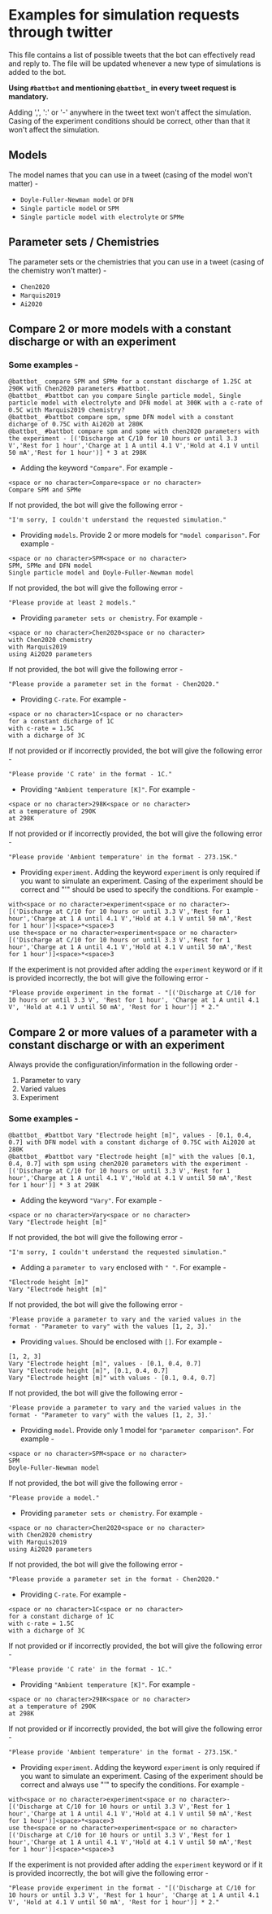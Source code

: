 # Examples for simulation requests through twitter

This file contains a list of possible tweets that the bot can effectively read and reply to. The file will be updated whenever a new type of simulations is added to the bot.

**Using `#battbot` and mentioning `@battbot_` in every tweet request is mandatory.**

Adding ',', ':' or '-' anywhere in the tweet text won't affect the simulation.
Casing of the experiment conditions should be correct, other than that it won't affect the simulation.

## Models

The model names that you can use in a tweet (casing of the model won't matter) -

- `Doyle-Fuller-Newman model` or `DFN`
- `Single particle model` or `SPM`
- `Single particle model with electrolyte` or `SPMe`

## Parameter sets / Chemistries

The parameter sets or the chemistries that you can use in a tweet (casing of the chemistry won't matter) -

- `Chen2020`
- `Marquis2019`
- `Ai2020`

## Compare 2 or more models with a constant discharge or with an experiment

### Some examples -

```
@battbot_ compare SPM and SPMe for a constant discharge of 1.25C at 290K with Chen2020 parameters #battbot.
@battbot_ #battbot can you compare Single particle model, Single particle model with electrolyte and DFN model at 300K with a c-rate of 0.5C with Marquis2019 chemistry?
@battbot_ #battbot compare spm, spme DFN model with a constant dicharge of 0.75C with Ai2020 at 280K
@battbot_ #battbot compare spm and spme with chen2020 parameters with the experiment - [('Discharge at C/10 for 10 hours or until 3.3 V','Rest for 1 hour','Charge at 1 A until 4.1 V','Hold at 4.1 V until 50 mA','Rest for 1 hour')] * 3 at 298K
```

- Adding the keyword `"Compare"`.
  For example -

```
<space or no character>Compare<space or no character>
Compare SPM and SPMe
```

If not provided, the bot will give the following error -

```
"I'm sorry, I couldn't understand the requested simulation."
```

- Providing `models`.
  Provide 2 or more models for `"model comparison"`. For example -

```
<space or no character>SPM<space or no character>
SPM, SPMe and DFN model
Single particle model and Doyle-Fuller-Newman model
```

If not provided, the bot will give the following error -

```
"Please provide at least 2 models."
```

- Providing `parameter sets or chemistry`.
  For example -

```
<space or no character>Chen2020<space or no character>
with Chen2020 chemistry
with Marquis2019
using Ai2020 parameters
```

If not provided, the bot will give the following error -

```
"Please provide a parameter set in the format - Chen2020."
```

- Providing `C-rate`.
  For example -

```
<space or no character>1C<space or no character>
for a constant dicharge of 1C
with c-rate = 1.5C
with a dicharge of 3C
```

If not provided or if incorrectly provided, the bot will give the following error -

```
"Please provide 'C rate' in the format - 1C."
```

- Providing `"Ambient temperature [K]"`.
  For example -

```
<space or no character>298K<space or no character>
at a temperature of 290K
at 298K
```

If not provided or if incorrectly provided, the bot will give the following error -

```
"Please provide 'Ambient temperature' in the format - 273.15K."
```

- Providing `experiment`.
  Adding the keyword `experiment` is only required if you want to simulate an experiment. Casing of the experiment should be correct and "'" should be used to specify the conditions. For example -

```
with<space or no character>experiment<space or no character>- [('Discharge at C/10 for 10 hours or until 3.3 V','Rest for 1 hour','Charge at 1 A until 4.1 V','Hold at 4.1 V until 50 mA','Rest for 1 hour')]<space>*<space>3
use the<space or no character>experiment<space or no character>[('Discharge at C/10 for 10 hours or until 3.3 V','Rest for 1 hour','Charge at 1 A until 4.1 V','Hold at 4.1 V until 50 mA','Rest for 1 hour')]<space>*<space>3
```

If the experiment is not provided after adding the `experiment` keyword or if it is provided incorrectly, the bot will give the following error -

```
"Please provide experiment in the format - "[('Discharge at C/10 for 10 hours or until 3.3 V', 'Rest for 1 hour', 'Charge at 1 A until 4.1 V', 'Hold at 4.1 V until 50 mA', 'Rest for 1 hour')] * 2."
```

## Compare 2 or more values of a parameter with a constant discharge or with an experiment

Always provide the configuration/information in the following order -

1. Parameter to vary
2. Varied values
3. Experiment

### Some examples -

```
@battbot_ #battbot Vary "Electrode height [m]", values - [0.1, 0.4, 0.7] with DFN model with a constant dicharge of 0.75C with Ai2020 at 280K
@battbot_ #battbot vary "Electrode height [m]" with the values [0.1, 0.4, 0.7] with spm using chen2020 parameters with the experiment - [('Discharge at C/10 for 10 hours or until 3.3 V','Rest for 1 hour','Charge at 1 A until 4.1 V','Hold at 4.1 V until 50 mA','Rest for 1 hour')] * 3 at 298K
```

- Adding the keyword `"Vary"`.
  For example -

```
<space or no character>Vary<space or no character>
Vary "Electrode height [m]"
```

If not provided, the bot will give the following error -

```
"I'm sorry, I couldn't understand the requested simulation."
```

- Adding a `parameter to vary` enclosed with `" "`.
  For example -

```
"Electrode height [m]"
Vary "Electrode height [m]"
```

If not provided, the bot will give the following error -

```
'Please provide a parameter to vary and the varied values in the format - "Parameter to vary" with the values [1, 2, 3].'
```

- Providing `values`.
  Should be enclosed with `[]`. For example -

```
[1, 2, 3]
Vary "Electrode height [m]", values - [0.1, 0.4, 0.7]
Vary "Electrode height [m]", [0.1, 0.4, 0.7]
Vary "Electrode height [m]" with values - [0.1, 0.4, 0.7]
```

If not provided, the bot will give the following error -

```
'Please provide a parameter to vary and the varied values in the format - "Parameter to vary" with the values [1, 2, 3].'
```

- Providing `model`.
  Provide only 1 model for `"parameter comparison"`. For example -

```
<space or no character>SPM<space or no character>
SPM
Doyle-Fuller-Newman model
```

If not provided, the bot will give the following error -

```
"Please provide a model."
```

- Providing `parameter sets or chemistry`.
  For example -

```
<space or no character>Chen2020<space or no character>
with Chen2020 chemistry
with Marquis2019
using Ai2020 parameters
```

If not provided, the bot will give the following error -

```
"Please provide a parameter set in the format - Chen2020."
```

- Providing `C-rate`.
  For example -

```
<space or no character>1C<space or no character>
for a constant dicharge of 1C
with c-rate = 1.5C
with a dicharge of 3C
```

If not provided or if incorrectly provided, the bot will give the following error -

```
"Please provide 'C rate' in the format - 1C."
```

- Providing `"Ambient temperature [K]"`.
  For example -

```
<space or no character>298K<space or no character>
at a temperature of 290K
at 298K
```

If not provided or if incorrectly provided, the bot will give the following error -

```
"Please provide 'Ambient temperature' in the format - 273.15K."
```

- Providing `experiment`.
  Adding the keyword `experiment` is only required if you want to simulate an experiment. Casing of the experiment should be correct and always use "'" to specify the conditions. For example -

```
with<space or no character>experiment<space or no character>- [('Discharge at C/10 for 10 hours or until 3.3 V','Rest for 1 hour','Charge at 1 A until 4.1 V','Hold at 4.1 V until 50 mA','Rest for 1 hour')]<space>*<space>3
use the<space or no character>experiment<space or no character>[('Discharge at C/10 for 10 hours or until 3.3 V','Rest for 1 hour','Charge at 1 A until 4.1 V','Hold at 4.1 V until 50 mA','Rest for 1 hour')]<space>*<space>3
```

If the experiment is not provided after adding the `experiment` keyword or if it is provided incorrectly, the bot will give the following error -

```
"Please provide experiment in the format - "[('Discharge at C/10 for 10 hours or until 3.3 V', 'Rest for 1 hour', 'Charge at 1 A until 4.1 V', 'Hold at 4.1 V until 50 mA', 'Rest for 1 hour')] * 2."
```
